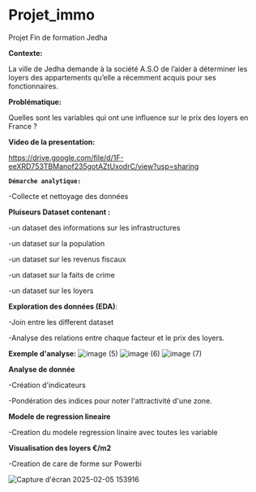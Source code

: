 # Projet_immo

Projet Fin de formation Jedha

**Contexte:**

La ville de Jedha demande à la société A.S.O de l’aider à déterminer les loyers des appartements qu’elle a récemment acquis pour ses fonctionnaires.

**Problématique:**

Quelles sont les variables qui ont une influence sur le prix des loyers en France ?

**Video de la presentation:**

https://drive.google.com/file/d/1F-eeXRD753TBManof235gotAZtUxodrC/view?usp=sharing

**`Démarche analytique:`**

  -Collecte et nettoyage des données

**Pluiseurs Dataset contenant :**

  -un dataset des informations sur les infrastructures
  
  -un dataset sur la population 
  
  -un dataset sur les revenus fiscaux 
  
  -un dataset sur la faits de crime 
  
  -un dataset sur les loyers
  
**Exploration des données (EDA)**:

  -Join entre les different dataset 
  
  -Analyse des relations entre chaque facteur et le prix des loyers.
  
**Exemple d'analyse:**
![image (5)](https://github.com/user-attachments/assets/39e534b1-ee0d-4e54-80c7-2567764407b6)
![image (6)](https://github.com/user-attachments/assets/7468bddf-9771-4430-8ace-80c95f79997e)
![image (7)](https://github.com/user-attachments/assets/c88b92c6-1113-40ef-9665-11563737113b)


**Analyse de donnée**

  -Création d'indicateurs
  
  -Pondération des indices pour noter l'attractivité d'une zone.

**Modele de regression lineaire**

  -Creation du modele regression linaire avec toutes les variable


**Visualisation des loyers €/m2**

  -Creation de care de forme sur Powerbi
  
  ![Capture d'écran 2025-02-05 153916](https://github.com/user-attachments/assets/8675c276-ee32-4ce8-89f5-36e02183defb)
